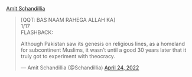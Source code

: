 [Amit Schandillia](https://twitter.com/Schandillia/status/1518095994545909760)

> \[QQT: BAS NAAM RAHEGA ALLAH KA\]  
> 1/17  
> FLASHBACK:  
>   
> Although Pakistan saw its genesis on religious lines, as a homeland for subcontinent Muslims, it wasn’t until a good 30 years later that it truly got to experiment with theocracy.
> 
> — Amit Schandillia (@Schandillia) [April 24, 2022](https://twitter.com/Schandillia/status/1518095994545909760?ref_src=twsrc%5Etfw)